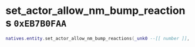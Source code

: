# set_actor_allow_nm_bump_reactions `0xEB7B0FAA`

```lua
natives.entity.set_actor_allow_nm_bump_reactions(_unk0 --[[ number ]], _unk1 --[[ number ]])
```